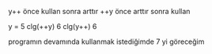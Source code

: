 y++ önce kullan sonra arttır
++y önce arttır sonra kullan

y = 5
clg(++y) 6
clg(y++) 6

programın devamında kullanmak istediğimde 7 yi göreceğim